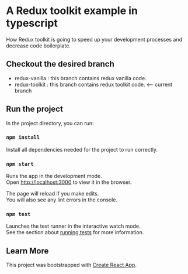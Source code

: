# A Redux toolkit example in typescript

How Redux toolkit is going to speed up your development processes and decrease code boilerplate.

## Checkout the desired branch

 - redux-vanilla : this branch contains redux vanilla code.
 - redux-toolkit : this branch contains redux toolkit code. <-- current branch

## Run the project

In the project directory, you can run:

### `npm install`

Install all dependencies needed for the project to run correctly.<br />
### `npm start`

Runs the app in the development mode.<br />
Open [http://localhost:3000](http://localhost:3000) to view it in the browser.

The page will reload if you make edits.<br />
You will also see any lint errors in the console.

### `npm test`

Launches the test runner in the interactive watch mode.<br />
See the section about [running tests](https://facebook.github.io/create-react-app/docs/running-tests) for more information.

## Learn More

This project was bootstrapped with [Create React App](https://github.com/facebook/create-react-app).
